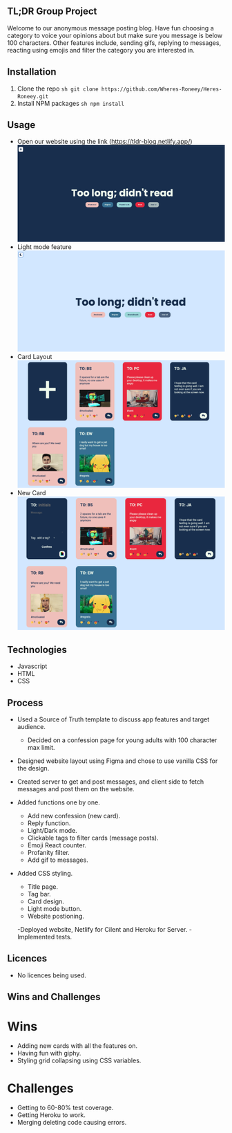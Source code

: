 ## TL;DR Group Project

Welcome to our anonymous message posting blog. Have fun choosing a category to voice your opinions about but make sure you message is below 100 characters. Other features include, sending gifs, replying to messages, reacting using emojis and filter the category you are interested in.

## Installation

1. Clone the repo
   `sh git clone https://github.com/Wheres-Roneey/Heres-Roneey.git `
2. Install NPM packages
   `sh npm install`

## Usage

- Open our website using the link (https://tldr-blog.netlify.app/)
  ![](./tldrImages/titlePage.png)
- Light mode feature
  ![](./tldrImages/lightMode.png)
- Card Layout
  ![](./tldrImages/cardLayout.png)
- New Card
  ![](./tldrImages/newCard.png)

## Technologies

- Javascript
- HTML
- CSS

## Process

- Used a Source of Truth template to discuss app features and target audience.
  - Decided on a confession page for young adults with 100 character max limit.
- Designed website layout using Figma and chose to use vanilla CSS for the design.
- Created server to get and post messages, and client side to fetch messages and post them on the website.
- Added functions one by one.
  - Add new confession (new card).
  - Reply function.
  - Light/Dark mode.
  - Clickable tags to filter cards (message posts).
  - Emoji React counter.
  - Profanity filter.
  - Add gif to messages.
- Added CSS styling.

  - Title page.
  - Tag bar.
  - Card design.
  - Light mode button.
  - Website postioning.

  -Deployed website, Netlify for Cilent and Heroku for Server.
  -Implemented tests.

## Licences

- No licences being used.

## Wins and Challenges

# Wins

- Adding new cards with all the features on.
- Having fun with giphy.
- Styling grid collapsing using CSS variables.

# Challenges

- Getting to 60-80% test coverage.
- Getting Heroku to work.
- Merging deleting code causing errors.
